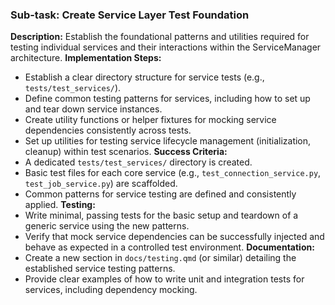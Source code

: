 ### Sub-task: Create Service Layer Test Foundation
**Description:** Establish the foundational patterns and utilities required for testing individual services and their interactions within the ServiceManager architecture.
**Implementation Steps:**
- Establish a clear directory structure for service tests (e.g., `tests/test_services/`).
- Define common testing patterns for services, including how to set up and tear down service instances.
- Create utility functions or helper fixtures for mocking service dependencies consistently across tests.
- Set up utilities for testing service lifecycle management (initialization, cleanup) within test scenarios.
**Success Criteria:**
- A dedicated `tests/test_services/` directory is created.
- Basic test files for each core service (e.g., `test_connection_service.py`, `test_job_service.py`) are scaffolded.
- Common patterns for service testing are defined and consistently applied.
**Testing:**
- Write minimal, passing tests for the basic setup and teardown of a generic service using the new patterns.
- Verify that mock service dependencies can be successfully injected and behave as expected in a controlled test environment.
**Documentation:**
- Create a new section in `docs/testing.qmd` (or similar) detailing the established service testing patterns.
- Provide clear examples of how to write unit and integration tests for services, including dependency mocking.